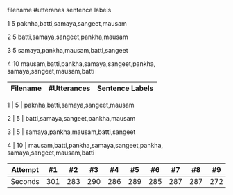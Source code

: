 filename	#utteranes	sentence labels

1		5		paknha,batti,samaya,sangeet,mausam

2		5		batti,samaya,sangeet,pankha,mausam

3		5		samaya,pankha,mausam,batti,sangeet

4		10		mausam,batti,pankha,samaya,sangeet,pankha,
				samaya,sangeet,mausam,batti


Filename |#Utterances | Sentence Labels
--- | --- | --- 

1 	|	5	|	paknha,batti,samaya,sangeet,mausam

2	|	5	|	batti,samaya,sangeet,pankha,mausam

3	|	5	|	samaya,pankha,mausam,batti,sangeet

4	|	10	|	mausam,batti,pankha,samaya,sangeet,pankha,
				samaya,sangeet,mausam,batti





Attempt | #1 | #2 | #3 | #4 | #5 | #6 | #7 | #8 | #9 | #10 | #11
--- | --- | --- | --- |--- |--- |--- |--- |--- |--- |--- |---
Seconds | 301 | 283 | 290 | 286 | 289 | 285 | 287 | 287 | 272 | 276 | 269
